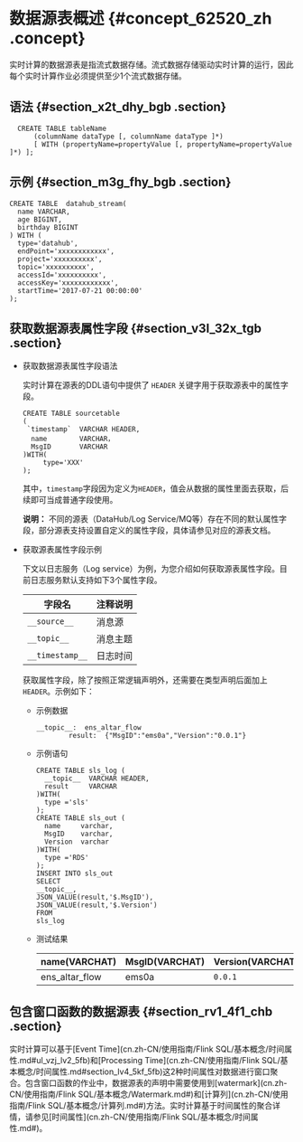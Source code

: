 # 数据源表概述 {#concept_62520_zh .concept}

实时计算的数据源表是指流式数据存储。流式数据存储驱动实时计算的运行，因此每个实时计算作业必须提供至少1个流式数据存储。

## 语法 {#section_x2t_dhy_bgb .section}

```language-sql
  CREATE TABLE tableName
      (columnName dataType [, columnName dataType ]*)
      [ WITH (propertyName=propertyValue [, propertyName=propertyValue ]*) ];

```

## 示例 {#section_m3g_fhy_bgb .section}

```language-sql
CREATE TABLE  datahub_stream(
  name VARCHAR,
  age BIGINT,
  birthday BIGINT
) WITH (
  type='datahub',
  endPoint='xxxxxxxxxxxx',
  project='xxxxxxxxxx',
  topic='xxxxxxxxxx',
  accessId='xxxxxxxxxx',
  accessKey='xxxxxxxxxxxx',
  startTime='2017-07-21 00:00:00'
);

```

## 获取数据源表属性字段 {#section_v3l_32x_tgb .section}

-   获取数据源表属性字段语法

    实时计算在源表的DDL语句中提供了 `HEADER` 关键字用于获取源表中的属性字段。

    ```language-sql
    CREATE TABLE sourcetable
    (
     `timestamp`  VARCHAR HEADER,
      name        VARCHAR，
      MsgID       VARCHAR
    )WITH(
         type='XXX'
    );
    
    ```

    其中，``timestamp``字段因为定义为`HEADER`，值会从数据的属性里面去获取，后续即可当成普通字段使用。

    **说明：** 不同的源表（DataHub/Log Service/MQ等）存在不同的默认属性字段，部分源表支持设置自定义的属性字段，具体请参见对应的源表文档。

-   获取源表属性字段示例

    下文以日志服务（Log service）为例，为您介绍如何获取源表属性字段。目前日志服务默认支持如下3个属性字段。

    |字段名|注释说明|
    |---|----|
    |`__source__`|消息源|
    |`__topic__`|消息主题|
    |`__timestamp__`|日志时间|

    获取属性字段，除了按照正常逻辑声明外，还需要在类型声明后面加上`HEADER`。示例如下：

    -   示例数据

        ```language-json
        __topic__:  ens_altar_flow  
                result:  {"MsgID":"ems0a","Version":"0.0.1"}
        ```

    -   示例语句

        ```language-sql
        CREATE TABLE sls_log (
          __topic__  VARCHAR HEADER,
          result     VARCHAR  
        )WITH(
          type ='sls'
        );
        CREATE TABLE sls_out (
          name     varchar,
          MsgID    varchar,
          Version  varchar 
        )WITH(
          type ='RDS'
        );
        INSERT INTO sls_out
        SELECT 
        __topic__,
        JSON_VALUE(result,'$.MsgID'),
        JSON_VALUE(result,'$.Version')
        FROM
        sls_log
        ```

    -   测试结果

        |name\(VARCHAT\)|MsgID\(VARCHAT\)|Version\(VARCHAT\)|
        |---------------|----------------|------------------|
        |ens\_altar\_flow|ems0a|`0.0.1`|


## 包含窗口函数的数据源表 {#section_rv1_4f1_chb .section}

实时计算可以基于[Event Time](cn.zh-CN/使用指南/Flink SQL/基本概念/时间属性.md#ul_vzj_lv2_5fb)和[Processing Time](cn.zh-CN/使用指南/Flink SQL/基本概念/时间属性.md#section_lv4_5kf_5fb)这2种时间属性对数据进行窗口聚合。包含窗口函数的作业中，数据源表的声明中需要使用到[watermark](cn.zh-CN/使用指南/Flink SQL/基本概念/Watermark.md#)和[计算列](cn.zh-CN/使用指南/Flink SQL/基本概念/计算列.md#)方法。实时计算基于时间属性的聚合详情，请参见[时间属性](cn.zh-CN/使用指南/Flink SQL/基本概念/时间属性.md#)。

